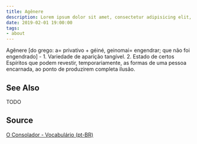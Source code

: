 ```yaml
---
title: Agênere
description: Lorem ipsum dolor sit amet, consectetur adipisicing elit, sed do eiusmod tempor incididunt ut labore et dolore magna aliqua.  TODO
date: 2019-02-01 19:00:00
tags:
- about
---
```


Agênere [do grego: a= privativo + géiné, geinomai= engendrar; que não foi engendrado] - 1. Variedade de aparição tangível. 2. Estado de certos Espíritos que podem revestir, temporariamente, as formas de uma pessoa encarnada, ao ponto de produzirem completa ilusão.

## See Also
TODO

## Source
[O Consolador - Vocabulário (pt-BR)](http://www.oconsolador.com.br/linkfixo/vocabulario/principal.html)
